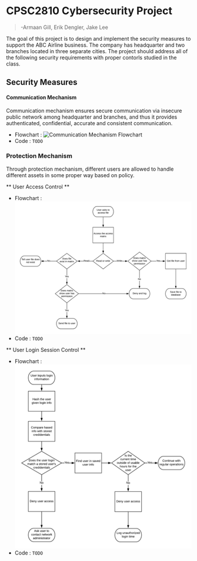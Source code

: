 # CPSC2810 Cybersecurity Project
>-Armaan Gill, Erik Dengler, Jake Lee

The goal of this project is to design and implement the security measures to support
the ABC Airline business. The company has headquarter and two branches located in three
separate cities. The project should address all of the following security requirements with
proper contorls studied in the class.

## Security Measures

#### Communication Mechanism

Communication mechanism ensures secure communication via insecure public network among headquarter
and branches, and thus it provides authenticated, confidential, accurate and consistent communication.

* Flowchart :
![Communication Mechanism Flowchart](/flowcharts/CommMechFlowchart.png)
* Code : `TODO`


### Protection Mechanism

Through protection mechanism, different users are allowed to handle different assets in some proper way based on policy.


** User Access Control **
* Flowchart : 
![Asset Protection Flowchart](/flowcharts/Asset&#32;protection.png)
* Code : `TODO`

** User Login Session Control **
* Flowchart :
![Initial login Flowchart](/flowcharts/Initial&#32;login.png)
* Code : `TODO`





